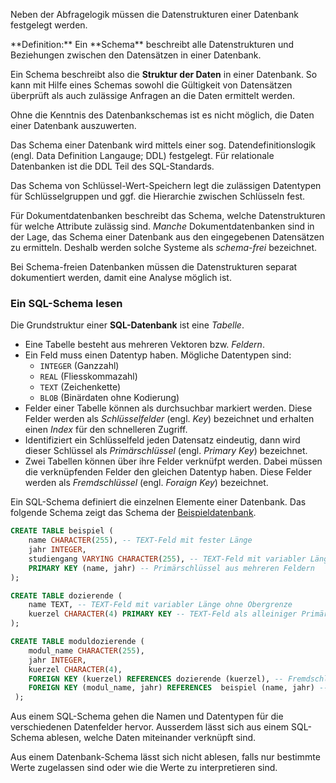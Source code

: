 Neben der Abfragelogik müssen die Datenstrukturen einer Datenbank festgelegt werden. 

<p class="alert alert-primary" markdown="1">
**Definition:** Ein **Schema** beschreibt alle Datenstrukturen und Beziehungen zwischen den Datensätzen in einer Datenbank. 
</p>

Ein Schema beschreibt also die **Struktur der Daten** in einer Datenbank. So kann mit Hilfe eines Schemas sowohl die Gültigkeit von Datensätzen überprüft als auch zulässige Anfragen an die Daten ermittelt werden.

<p class="alert alert-success" markdown="1">
Ohne die Kenntnis des Datenbankschemas ist es nicht möglich, die Daten einer Datenbank auszuwerten.
</p>

Das Schema einer Datenbank wird mittels einer sog. Datendefinitionslogik (engl. Data Definition Langauge; DDL) festgelegt. Für relationale Datenbanken ist die DDL Teil des SQL-Standards. 

Das Schema von Schlüssel-Wert-Speichern legt die zulässigen Datentypen für Schlüsselgruppen und ggf. die Hierarchie zwischen Schlüsseln fest.

Für Dokumentdatenbanken beschreibt das Schema, welche Datenstrukturen für welche Attribute zulässig sind. *Manche* Dokumentdatenbanken sind in der Lage, das Schema einer Datenbank aus den eingegebenen Datensätzen zu ermitteln. Deshalb werden solche Systeme als *schema-frei* bezeichnet.


<p class="alert alert-success" markdown="1">
Bei Schema-freien Datenbanken müssen die Datenstrukturen separat dokumentiert werden, damit eine Analyse möglich ist.
</p>

### Ein SQL-Schema lesen

Die Grundstruktur einer **SQL-Datenbank** ist eine *Tabelle*. 
- Eine Tabelle besteht aus mehreren Vektoren bzw. *Feldern*. 
- Ein Feld muss einen Datentyp haben. Mögliche Datentypen sind: 
  - `INTEGER` (Ganzzahl)
  - `REAL` (Fliesskommazahl)
  - `TEXT` (Zeichenkette)
  - `BLOB` (Binärdaten ohne Kodierung)
- Felder einer Tabelle können als durchsuchbar markiert werden. Diese Felder werden als *Schlüsselfelder* (engl. *Key*) bezeichnet und erhalten einen *Index* für den schnelleren Zugriff. 
- Identifiziert ein Schlüsselfeld jeden Datensatz eindeutig, dann wird dieser Schlüssel als *Primärschlüssel*  (engl. *Primary Key*) bezeichnet. 
- Zwei Tabellen können über ihre Felder verknüfpt werden. Dabei müssen die verknüpfenden Felder den gleichen Datentyp haben. Diese Felder werden als *Fremdschlüssel* (engl. *Foraign Key*) bezeichnet. 

Ein SQL-Schema definiert die einzelnen Elemente einer Datenbank. Das folgende Schema zeigt das Schema der [Beispieldatenbank](). 

```sql 
CREATE TABLE beispiel ( 
    name CHARACTER(255), -- TEXT-Feld mit fester Länge
    jahr INTEGER,
    studiengang VARYING CHARACTER(255), -- TEXT-Feld mit variabler Länge und Obergrenze
    PRIMARY KEY (name, jahr) -- Primärschlüssel aus mehreren Feldern
);

CREATE TABLE dozierende (
    name TEXT, -- TEXT-Feld mit variabler Länge ohne Obergrenze
    kuerzel CHARACTER(4) PRIMARY KEY -- TEXT-Feld als alleiniger Primärschlüssel
);

CREATE TABLE moduldozierende (
    modul_name CHARACTER(255),
    jahr INTEGER,
    kuerzel CHARACTER(4),
    FOREIGN KEY (kuerzel) REFERENCES dozierende (kuerzel), -- Fremdschlüssel für die Dozierenden
    FOREIGN KEY (modul_name, jahr) REFERENCES  beispiel (name, jahr) -- Fremdschlüssel für die Module
 );
```

<p class="alert alert-success">
Aus einem SQL-Schema gehen die Namen und Datentypen für die verschiedenen Datenfelder hervor. Ausserdem lässt sich aus einem SQL-Schema ablesen, welche Daten miteinander verknüpft sind. 
</p>

Aus einem Datenbank-Schema lässt sich nicht ablesen, falls nur bestimmte Werte zugelassen sind oder wie die Werte zu interpretieren sind.
